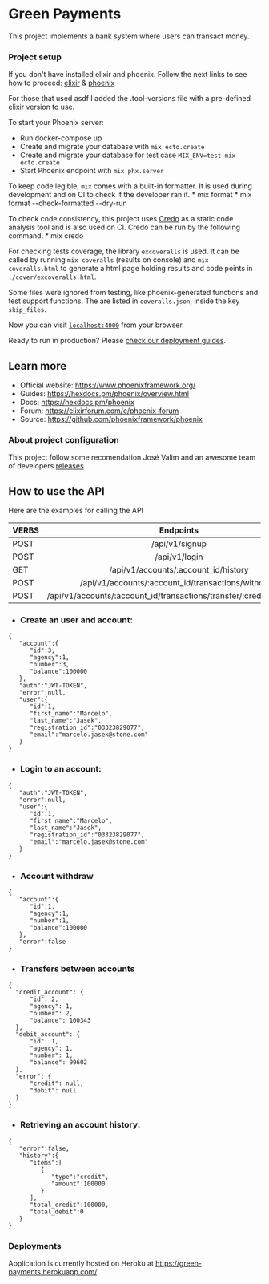 # Green Payments

This project implements a bank system where users can transact money.

### Project setup

If you don't have installed elixir and phoenix. Follow the next links to see how to proceed: [elixir](elixir.md) & [phoenix](phoenix.md)

For those that used asdf I added the .tool-versions file with a pre-defined elixir version to use.

To start your Phoenix server:

  * Run docker-compose up
  * Create and migrate your database with `mix ecto.create`
  * Create and migrate your database for test case `MIX_ENV=test mix ecto.create`
  * Start Phoenix endpoint with `mix phx.server`

  To keep code legible, `mix` comes with a built-in formatter. It is used during development and on CI to check if the developer ran it.
    * mix format
    * mix format --check-formatted --dry-run
  
  To check code consistency, this project uses [Credo](https://github.com/rrrene/credo) as a static code analysis tool and is also used on CI. Credo can be run by the following command.
    * mix credo

  For checking tests coverage, the library `excoveralls` is used. It can be called by running `mix coveralls` (results on console) and `mix coveralls.html` to generate a html page holding results and code points in `./cover/excoveralls.html`.

  Some files were ignored from testing, like phoenix-generated functions and test support functions. The are listed in `coveralls.json`, inside the key `skip_files`.

Now you can visit [`localhost:4000`](http://localhost:4000) from your browser.

Ready to run in production? Please [check our deployment guides](https://hexdocs.pm/phoenix/deployment.html).

## Learn more

  * Official website: https://www.phoenixframework.org/
  * Guides: https://hexdocs.pm/phoenix/overview.html
  * Docs: https://hexdocs.pm/phoenix
  * Forum: https://elixirforum.com/c/phoenix-forum
  * Source: https://github.com/phoenixframework/phoenix


### About project configuration

This project follow some recomendation José Valim and an awesome team of developers [releases](https://github.com/phoenixframework/phoenix/blob/master/guides/deployment/releases.md)

## How to use the API

Here are the examples for calling the API

|   VERBS    |   Endpoints                                                             |
|------------|:-----------------------------------------------------------------------:|
|POST        | /api/v1/signup                                                          |
|POST        | /api/v1/login                                                           |
|GET         | /api/v1/accounts/:account_id/history                                    |
|POST        | /api/v1/accounts/:account_id/transactions/withdraw                      |
|POST        | /api/v1/accounts/:account_id/transactions/transfer/:credit_account_id   |

- ### Create an user and account:

```
{
   "account":{
      "id":3,
      "agency":1,
      "number":3,
      "balance":100000
   },
   "auth":"JWT-TOKEN",
   "error":null,
   "user":{
      "id":1,
      "first_name":"Marcelo",
      "last_name":"Jasek",
      "registration_id":"03323829077",
      "email":"marcelo.jasek@stone.com"
   }
}
```

- ### Login to an account:

```
{
   "auth":"JWT-TOKEN",
   "error":null,
   "user":{
      "id":1,
      "first_name":"Marcelo",
      "last_name":"Jasek",
      "registration_id":"03323829077",
      "email":"marcelo.jasek@stone.com"
   }
}
```

- ### Account withdraw

```
{
   "account":{
      "id":1,
      "agency":1,
      "number":1,
      "balance":100000
   },
   "error":false
}
```

- ### Transfers between accounts

```
{
  "credit_account": {
      "id": 2,
      "agency": 1,
      "number": 2,
      "balance": 100343
  },
  "debit_account": {
      "id": 1,
      "agency": 1,
      "number": 1,
      "balance": 99602
  },
  "error": {
      "credit": null,
      "debit": null
  }
}
```

- ### Retrieving an account history:

```
{
   "error":false,
   "history":{
      "items":[
         {
            "type":"credit",
            "amount":100000
         }
      ],
      "total_credit":100000,
      "total_debit":0
   }
}
```

### Deployments

Application is currently hosted on Heroku at https://green-payments.herokuapp.com/.

